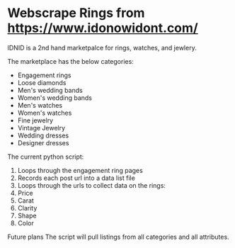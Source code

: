 # Webscrape Rings from https://www.idonowidont.com/

IDNID is a 2nd hand marketpalce for rings, watches, and jewlery.

The marketplace has the below categories:
  - Engagement rings
  - Loose diamonds
  - Men's wedding bands
  - Women's wedding bands
  - Men's watches
  - Women's watches
  - Fine jewelry
  - Vintage Jewelry
  - Wedding dresses
  - Designer dresses

The current python script:
1. Loops through the engagement ring pages
1. Records each post url into a data list file
1. Loops through the urls to collect data on the rings:
  1. Price
  1. Carat
  1. Clarity
  1. Shape
  1. Color

Future plans
The script will pull listings from all categories and all attributes.
  
